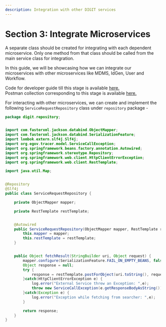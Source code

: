 ```yaml
---
description: Integration with other DIGIT services
---
```


# Section 3: Integrate Microservices

A separate class should be created for integrating with each dependent microservice. Only one method from that class should be called from the main service class for integration.

In this guide, we will be showcasing how we can integrate our microservices with other microservices like MDMS, IdGen, User and Workflow.

Code for developer guide till this stage is available [here.](https://github.com/egovernments/DIGIT-Dev/pull/4804/commits/343ff2d31216ba38faff4b2d6e21c4885ba849eb)\
Postman collection corresponding to this stage is available [here.](https://github.com/egovernments/DIGIT-Dev/blob/343ff2d31216ba38faff4b2d6e21c4885ba849eb/tutorials/backend-developer-guide/btr-services/birth-registration-stage-2-postman-collection.json)

For interacting with other microservices, we can create and implement the following `ServiceRequestRepository` class under `repository` package -

```java
package digit.repository;


import com.fasterxml.jackson.databind.ObjectMapper;
import com.fasterxml.jackson.databind.SerializationFeature;
import lombok.extern.slf4j.Slf4j;
import org.egov.tracer.model.ServiceCallException;
import org.springframework.beans.factory.annotation.Autowired;
import org.springframework.stereotype.Repository;
import org.springframework.web.client.HttpClientErrorException;
import org.springframework.web.client.RestTemplate;

import java.util.Map;


@Repository
@Slf4j
public class ServiceRequestRepository {

    private ObjectMapper mapper;

    private RestTemplate restTemplate;


    @Autowired
    public ServiceRequestRepository(ObjectMapper mapper, RestTemplate restTemplate) {
        this.mapper = mapper;
        this.restTemplate = restTemplate;
    }


    public Object fetchResult(StringBuilder uri, Object request) {
        mapper.configure(SerializationFeature.FAIL_ON_EMPTY_BEANS, false);
        Object response = null;
        try {
            response = restTemplate.postForObject(uri.toString(), request, Map.class);
        }catch(HttpClientErrorException e) {
            log.error("External Service threw an Exception: ",e);
            throw new ServiceCallException(e.getResponseBodyAsString());
        }catch(Exception e) {
            log.error("Exception while fetching from searcher: ",e);
        }

        return response;
    }
}
```

